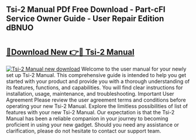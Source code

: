 ## Tsi-2 Manual PDf Free Download - Part-cFI Service Owner Guide - User Repair Edition dBNUO

# <h2><a href="http://bc11122.oget.top/?id=Tsi-2+Manual">🔗Download New 👉🔴 Tsi-2 Manual</a></h2>

[![Tsi-2 Manual new download](https://i.imgur.com/5g1atiW.png)](http://bc11122.oget.top/?id=Tsi-2+Manual)
Welcome to the user manual for your newly set up Tsi-2 Manual. This comprehensive guide is intended to help you get started with your product and provide you with a thorough understanding of its features, functions, and capabilities. You will find clear instructions for installation, usage, maintenance, and troubleshooting. Important User Agreement Please review the user agreement terms and conditions before operating your new Tsi-2 Manual. Explore the limitless possibilities of list of features with your new Tsi-2 Manual. Our expectation is that the Tsi-2 Manual has been a reliable companion in your journey to becoming proficient in using your new gadget. Should you need any assistance or clarification, please do not hesitate to contact our support team.
